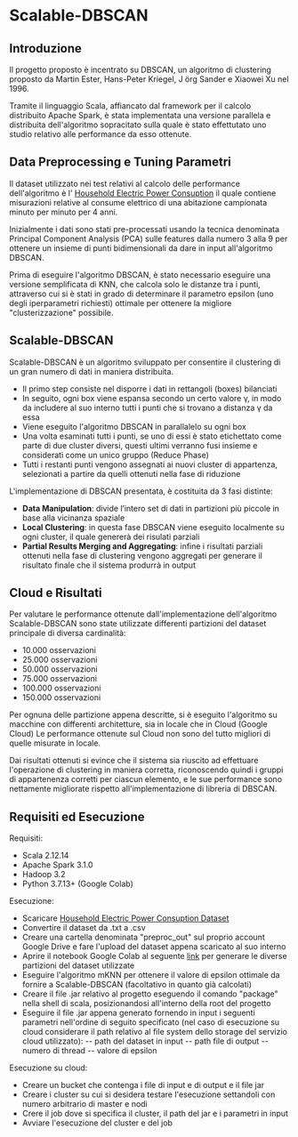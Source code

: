 
# Scalable-DBSCAN



## Introduzione

Il progetto proposto è incentrato su DBSCAN, un algoritmo di clustering proposto
da Martin Ester, Hans-Peter Kriegel, J ̈org Sander e Xiaowei Xu nel 1996.

Tramite il linguaggio Scala, affiancato dal framework per il calcolo distribuito Apache Spark,
è stata implementata una versione parallela e distribuita dell'algoritmo sopracitato sulla quale è stato 
effettutato uno studio relativo alle performance da esso ottenute.



## Data Preprocessing e Tuning Parametri
Il dataset utilizzato nei test relativi al calcolo delle performance dell'algoritmo
è l' [Household Electric Power Consuption](https://www.kaggle.com/uciml/electric-power-consumption-data-set)
il quale contiene misurazioni relative al consume elettrico di una abitazione campionata minuto per minuto per 4 anni.

Inizialmente i dati sono stati pre-processati usando la tecnica denominata Principal Component Analysis (PCA) sulle features 
dalla numero 3 alla 9 per ottenere un insieme di punti bidimensionali da dare in input all'algoritmo DBSCAN.

Prima di eseguire l'algoritmo DBSCAN, è stato necessario eseguire una versione semplificata di KNN, che calcola solo le distanze tra i punti, 
attraverso cui si è stati in grado di determinare il parametro epsilon (uno degli iperparametri richiesti) ottimale per ottenere la migliore "clusterizzazione" possibile.

## Scalable-DBSCAN
Scalable-DBSCAN è un algoritmo sviluppato per consentire il clustering di un
gran numero di dati in maniera distribuita.

- Il primo step consiste nel disporre i dati in rettangoli (boxes) bilanciati
- In seguito, ogni box viene espansa secondo un certo valore γ, in modo da includere al suo interno tutti i punti che si trovano a distanza γ da essa
- Viene eseguito l'algoritmo DBSCAN in parallalelo su ogni box
- Una volta esaminati tutti i punti, se uno di essi è stato etichettato come parte di due cluster diversi, questi ultimi verranno fusi insieme e considerati come un unico gruppo (Reduce Phase)
- Tutti i restanti punti vengono assegnati ai nuovi cluster di appartenza,
selezionati a partire da quelli ottenuti nella fase di riduzione

L'implementazione di DBSCAN presentata, è costituita da 3 fasi distinte:
- **Data Manipulation**: divide l’intero set di dati in partizioni più piccole in base alla vicinanza spaziale
- **Local Clustering**: in questa fase DBSCAN viene eseguito localmente su ogni cluster, il quale genererà dei risulati parziali
- **Partial Results Merging and Aggregating**: infine i risultati parziali ottenuti nella fase di clustering vengono aggregati per generare il risultato finale che il sistema produrrà in output

## Cloud e Risultati
Per valutare le performance ottenute dall'implementazione dell'algoritmo Scalable-DBSCAN sono state utilizzate differenti partizioni del dataset principale di diversa cardinalità:

- 10.000 osservazioni
- 25.000 osservazioni
- 50.000 osservazioni
- 75.000 osservazioni
- 100.000 osservazioni
- 150.000 osservazioni

Per ognuna delle partizione appena descritte, si è eseguito l'algoritmo su macchine con differenti architetture, sia in locale che in Cloud (Google Cloud)
Le performance ottenute sul Cloud non sono del tutto migliori di quelle misurate in locale.

Dai risultati ottenuti si evince che il sistema sia riuscito ad effettuare l'operazione di clustering in maniera corretta,
riconoscendo quindi i gruppi di appartenenza corretti per ciascun elemento, 
e le sue performance sono nettamente migliorate rispetto all'implementazione di libreria di DBSCAN.

## Requisiti ed Esecuzione
Requisiti:
- Scala 2.12.14
- Apache Spark 3.1.0
- Hadoop 3.2
- Python 3.7.13+ (Google Colab)

Esecuzione: 
- Scaricare  [Household Electric Power Consuption Dataset](https://www.kaggle.com/uciml/electric-power-consumption-data-set) 
- Convertire il dataset da .txt a .csv
- Creare una cartella denominata "preproc_out" sul proprio account Google Drive e fare l'upload del dataset appena scaricato al suo interno
- Aprire il notebook Google Colab al seguente [link](https://colab.research.google.com/drive/1E_QJMsbXoVeEupGUB3vLZ28tWC1qybqQ#scrollTo=kfKXKjYkEWdF) per generare le diverse partizioni del dataset utilizzate
- Eseguire l'algoritmo mKNN per ottenere il valore di epsilon ottimale da fornire a Scalable-DBSCAN (facoltativo in quanto già calcolati)
- Creare il file .jar relativo al progetto eseguendo il comando "package" nella shell di scala, posizionandosi all'interno della root del progetto
- Eseguire il file .jar appena generato fornendo in input i seguenti parametri nell'ordine di seguito specificato (nel caso di esecuzione su cloud considerare il path relativo al file system dello storage del servizio cloud utilizzato): 
-- path del dataset in input
-- path file di output
-- numero di thread 
-- valore di epsilon


Esecuzione su cloud:
- Creare un bucket che contenga i file di input e di output e il file jar 
- Creare i cluster su cui si desidera testare l'esecuzione settandoli con numero arbitrario di master e nodi
- Crere il job dove si specifica il cluster, il path del jar e i parametri in input
 - Avviare l'esecuzione del cluster e del job 
